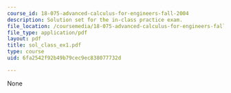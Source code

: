 ```yaml
---
course_id: 18-075-advanced-calculus-for-engineers-fall-2004
description: Solution set for the in-class practice exam.
file_location: /coursemedia/18-075-advanced-calculus-for-engineers-fall-2004/6fa2542f92b49b79cec9ec838077732d_sol_class_ex1.pdf
file_type: application/pdf
layout: pdf
title: sol_class_ex1.pdf
type: course
uid: 6fa2542f92b49b79cec9ec838077732d

---
```

None